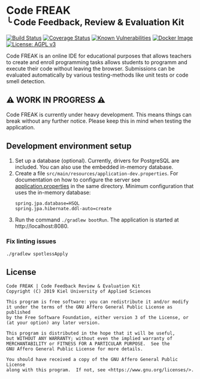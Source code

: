 Code FREAK<br><small>╰ Code Feedback, Review & Evaluation Kit</small>
======

[![Build Status](https://travis-ci.com/code-freak/code-freak.svg?branch=master)](https://travis-ci.com/code-freak/code-freak)
[![Coverage Status](https://coveralls.io/repos/github/code-freak/code-freak/badge.svg?branch=master)](https://coveralls.io/github/code-freak/code-freak?branch=master)
[![Known Vulnerabilities](https://snyk.io/test/github/code-freak/code-freak/badge.svg?targetFile=build.gradle)](https://snyk.io/test/github/code-freak/code-freak?targetFile=build.gradle)
[![Docker Image](https://img.shields.io/docker/cloud/build/cfreak/code-freak.svg)](https://hub.docker.com/r/cfreak/code-freak)
[![License: AGPL v3](https://img.shields.io/badge/License-AGPL%20v3-informational.svg)](https://www.gnu.org/licenses/agpl-3.0)

Code FREAK is an online IDE for educational purposes that allows teachers to create and enroll programming tasks
allows students to programm and execute their code without leaving the browser. Submissions can be evaluated
automatically by various testing-methods like unit tests or code smell detection.

## ⚠️ WORK IN PROGRESS ⚠️
Code FREAK is currently under heavy development. This means things can break without any further notice.
Please keep this in mind when testing the application.

## Development environment setup

1) Set up a database (optional). Currently, drivers for PostgreSQL are included. You can also use the embedded in-memory database.
2) Create a file `src/main/resources/application-dev.properties`. For documentation on how to configure the
   server see [application.properties](https://github.com/code-freak/code-freak/blob/master/src/main/resources/application.properties)
   in the same directory. Minimum configuration that uses the in-memory database:
   ```
   spring.jpa.database=HSQL
   spring.jpa.hibernate.ddl-auto=create
   ```
3) Run the command `./gradlew bootRun`. The application is started at http://localhost:8080.

### Fix linting issues
    ./gradlew spotlessApply

## License
    Code FREAK | Code Feedback Review & Evaluation Kit
    Copyright (C) 2019 Kiel University of Applied Sciences
    
    This program is free software: you can redistribute it and/or modify
    it under the terms of the GNU Affero General Public License as published
    by the Free Software Foundation, either version 3 of the License, or
    (at your option) any later version.
    
    This program is distributed in the hope that it will be useful,
    but WITHOUT ANY WARRANTY; without even the implied warranty of
    MERCHANTABILITY or FITNESS FOR A PARTICULAR PURPOSE.  See the
    GNU Affero General Public License for more details.
    
    You should have received a copy of the GNU Affero General Public License
    along with this program.  If not, see <https://www.gnu.org/licenses/>.
